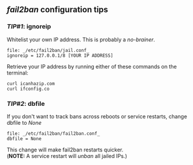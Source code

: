 ## _fail2ban_ configuration tips

### _TIP#1_: ignoreip
Whitelist your own IP address. This is probably a *no-brainer*.
~~~
file: _/etc/fail2ban/jail.conf_
ignoreip = 127.0.0.1/8 [YOUR IP ADDRESS]
~~~
Retrieve your IP address by running either of these commands on the terminal:
~~~
curl icanhazip.com
curl ifconfig.co
~~~


### _TIP#2_: dbfile
If you don't want to track bans across reboots or service restarts, change dbfile to *None*
~~~
file: _/etc/fail2ban/fail2ban.conf_
dbfile = None
~~~
This change will make fail2ban restarts quicker.\
(**NOTE:** A service restart will *unban* all jailed IPs.)
